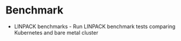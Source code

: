 # Benchmark

* LINPACK benchmarks - Run LINPACK benchmark tests comparing Kubernetes and bare metal cluster
